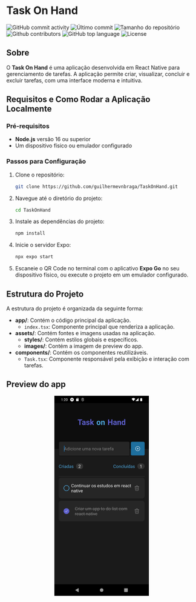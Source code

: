 # Task On Hand
<div>
    <img alt="GitHub commit activity" src="https://img.shields.io/github/commit-activity/t/guilhermevnbraga/TaskOnHand">
    <img alt="Último commit" src="https://img.shields.io/github/last-commit/guilhermevnbraga/TaskOnHand">
    <img alt="Tamanho do repositório" src="https://img.shields.io/github/repo-size/guilhermevnbraga/TaskOnHand">
    <img alt="Github contributors" src="https://img.shields.io/github/contributors/guilhermevnbraga/TaskOnHand">
    <img alt="GitHub top language" src="https://img.shields.io/github/languages/top/guilhermevnbraga/TaskOnHand">
    <img alt="License" src="https://img.shields.io/github/license/guilhermevnbraga/TaskOnHand">
</div>

## Sobre
O **Task On Hand** é uma aplicação desenvolvida em React Native para gerenciamento de tarefas. A aplicação permite criar, visualizar, concluir e excluir tarefas, com uma interface moderna e intuitiva.

## Requisitos e Como Rodar a Aplicação Localmente

### Pré-requisitos
- **Node.js** versão 16 ou superior
- Um dispositivo físico ou emulador configurado

### Passos para Configuração

1. Clone o repositório:
    ```bash
    git clone https://github.com/guilhermevnbraga/TaskOnHand.git
    ```

2. Navegue até o diretório do projeto:
    ```bash
    cd TaskOnHand
    ```

3. Instale as dependências do projeto:
    ```bash
    npm install
    ```

4. Inicie o servidor Expo:
    ```bash
    npx expo start
    ```

5. Escaneie o QR Code no terminal com o aplicativo **Expo Go** no seu dispositivo físico, ou execute o projeto em um emulador configurado.

## Estrutura do Projeto

A estrutura do projeto é organizada da seguinte forma:

- **app/**: Contém o código principal da aplicação.
  - `index.tsx`: Componente principal que renderiza a aplicação.
- **assets/**: Contém fontes e imagens usadas na aplicação.
  - **styles/**: Contém estilos globais e específicos.
  - **images/**: Contém a imagem de preview do app.
- **components/**: Contém os componentes reutilizáveis.
  - `Task.tsx`: Componente responsável pela exibição e interação com tarefas.

## Preview do app

<div align="center">
    <img src="./assets/images/preview.png" alt="Demo do aplicativo" width="250">
</div>